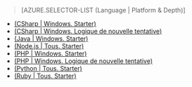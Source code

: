 > [AZURE.SELECTOR-LIST (Language | Platform & Depth)]
- [(CSharp | Windows. Starter)](sql-database-develop-dotnet-simple.md)
- [(CSharp | Windows. Logique de nouvelle tentative)](sql-database-develop-csharp-retry-windows.md)
- [(Java | Windows. Starter)](sql-database-develop-java-simple-windows.md)
- [(Node.js | Tous. Starter)](sql-database-develop-nodejs-simple.md)
- [(PHP | Windows. Starter)](sql-database-develop-php-simple-windows.md)
- [(PHP | Windows. Logique de nouvelle tentative)](sql-database-develop-php-retry-windows.md)
- [(Python | Tous. Starter)](sql-database-develop-python-simple.md)
- [(Ruby | Tous. Starter)](sql-database-develop-ruby-simple.md)

<!---HONumber=AcomDC_0413_2016-->